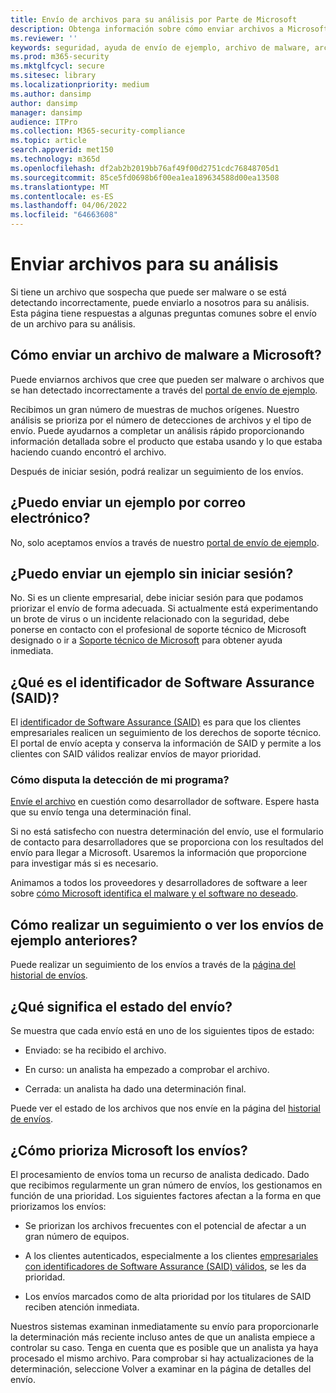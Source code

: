 ```yaml
---
title: Envío de archivos para su análisis por Parte de Microsoft
description: Obtenga información sobre cómo enviar archivos a Microsoft para el análisis de malware, cómo realizar un seguimiento de los envíos y las detecciones de disputas.
ms.reviewer: ''
keywords: seguridad, ayuda de envío de ejemplo, archivo de malware, archivo de virus, archivo troyano, enviar, enviar a Microsoft, enviar una muestra, virus, troyano, gusano, no detectado, no detecta, correo electrónico microsoft, malware de correo electrónico, creo que se trata de malware, creo que es un virus, donde puedo enviar un virus, es este un virus, MSE, no detecta, sin firma, sin detección, archivo sospechoso,  MMPC, Centro de protección contra malware de Microsoft, investigadores, analista, WDSI, inteligencia de seguridad
ms.prod: m365-security
ms.mktglfcycl: secure
ms.sitesec: library
ms.localizationpriority: medium
ms.author: dansimp
author: dansimp
manager: dansimp
audience: ITPro
ms.collection: M365-security-compliance
ms.topic: article
search.appverid: met150
ms.technology: m365d
ms.openlocfilehash: df2ab2b2019bb76af49f00d2751cdc76848705d1
ms.sourcegitcommit: 85ce5fd0698b6f00ea1ea189634588d00ea13508
ms.translationtype: MT
ms.contentlocale: es-ES
ms.lasthandoff: 04/06/2022
ms.locfileid: "64663608"
---
```

# <a name="submit-files-for-analysis"></a>Enviar archivos para su análisis

Si tiene un archivo que sospecha que puede ser malware o se está detectando incorrectamente, puede enviarlo a nosotros para su análisis. Esta página tiene respuestas a algunas preguntas comunes sobre el envío de un archivo para su análisis.

## <a name="how-do-i-send-a-malware-file-to-microsoft"></a>Cómo enviar un archivo de malware a Microsoft?

Puede enviarnos archivos que cree que pueden ser malware o archivos que se han detectado incorrectamente a través del [portal de envío de ejemplo](https://www.microsoft.com/wdsi/filesubmission).

Recibimos un gran número de muestras de muchos orígenes. Nuestro análisis se prioriza por el número de detecciones de archivos y el tipo de envío. Puede ayudarnos a completar un análisis rápido proporcionando información detallada sobre el producto que estaba usando y lo que estaba haciendo cuando encontró el archivo.

Después de iniciar sesión, podrá realizar un seguimiento de los envíos.

## <a name="can-i-send-a-sample-by-email"></a>¿Puedo enviar un ejemplo por correo electrónico?

No, solo aceptamos envíos a través de nuestro [portal de envío de ejemplo](https://www.microsoft.com/wdsi/filesubmission).

## <a name="can-i-submit-a-sample-without-signing-in"></a>¿Puedo enviar un ejemplo sin iniciar sesión?

No. Si es un cliente empresarial, debe iniciar sesión para que podamos priorizar el envío de forma adecuada. Si actualmente está experimentando un brote de virus o un incidente relacionado con la seguridad, debe ponerse en contacto con el profesional de soporte técnico de Microsoft designado o ir a [Soporte técnico de Microsoft](https://support.microsoft.com/) para obtener ayuda inmediata.

## <a name="what-is-the-software-assurance-id-said"></a>¿Qué es el identificador de Software Assurance (SAID)?

El [identificador de Software Assurance (SAID)](https://www.microsoft.com/licensing/licensing-programs/software-assurance-default.aspx) es para que los clientes empresariales realicen un seguimiento de los derechos de soporte técnico. El portal de envío acepta y conserva la información de SAID y permite a los clientes con SAID válidos realizar envíos de mayor prioridad.

### <a name="how-do-i-dispute-the-detection-of-my-program"></a>Cómo disputa la detección de mi programa?

[Envíe el archivo](https://www.microsoft.com/wdsi/filesubmission) en cuestión como desarrollador de software. Espere hasta que su envío tenga una determinación final.

Si no está satisfecho con nuestra determinación del envío, use el formulario de contacto para desarrolladores que se proporciona con los resultados del envío para llegar a Microsoft. Usaremos la información que proporcione para investigar más si es necesario.

Animamos a todos los proveedores y desarrolladores de software a leer sobre [cómo Microsoft identifica el malware y el software no deseado](criteria.md).

## <a name="how-do-i-track-or-view-past-sample-submissions"></a>Cómo realizar un seguimiento o ver los envíos de ejemplo anteriores?

Puede realizar un seguimiento de los envíos a través de la [página del historial de envíos](https://www.microsoft.com/wdsi/submissionhistory).

## <a name="what-does-the-submission-status-mean"></a>¿Qué significa el estado del envío?

Se muestra que cada envío está en uno de los siguientes tipos de estado:

* Enviado: se ha recibido el archivo.

* En curso: un analista ha empezado a comprobar el archivo.

* Cerrada: un analista ha dado una determinación final.

Puede ver el estado de los archivos que nos envíe en la página del [historial de envíos](https://www.microsoft.com/wdsi/submissionhistory).

## <a name="how-does-microsoft-prioritize-submissions"></a>¿Cómo prioriza Microsoft los envíos?

El procesamiento de envíos toma un recurso de analista dedicado. Dado que recibimos regularmente un gran número de envíos, los gestionamos en función de una prioridad. Los siguientes factores afectan a la forma en que priorizamos los envíos:

* Se priorizan los archivos frecuentes con el potencial de afectar a un gran número de equipos.

* A los clientes autenticados, especialmente a los clientes [empresariales con identificadores de Software Assurance (SAID) válidos](https://www.microsoft.com/licensing/licensing-programs/software-assurance-default.aspx), se les da prioridad.

* Los envíos marcados como de alta prioridad por los titulares de SAID reciben atención inmediata.

Nuestros sistemas examinan inmediatamente su envío para proporcionarle la determinación más reciente incluso antes de que un analista empiece a controlar su caso. Tenga en cuenta que es posible que un analista ya haya procesado el mismo archivo. Para comprobar si hay actualizaciones de la determinación, seleccione Volver a examinar en la página de detalles del envío.
